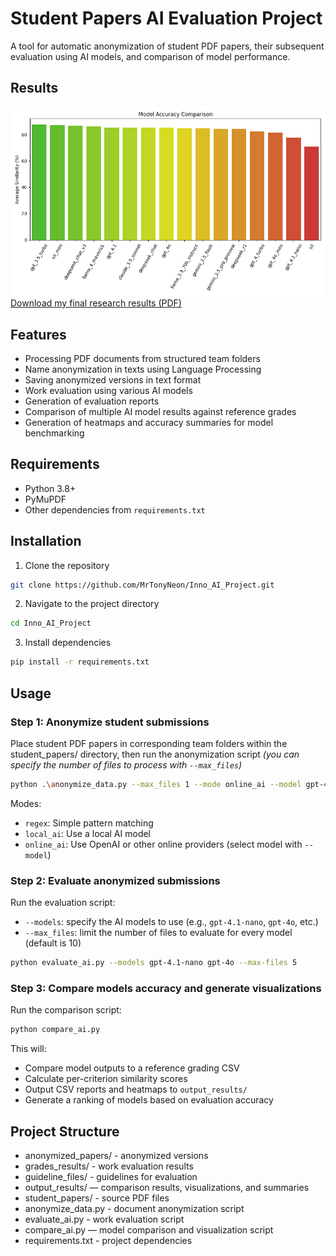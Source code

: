 # Student Papers AI Evaluation Project

A tool for automatic anonymization of student PDF papers, their subsequent evaluation using AI models, and comparison of model performance.

## Results

![Research preview](documents/model_accuracy_comparison.png)
[Download my final research results (PDF)](documents/Comparison_of_different_LLMs_on_grading_automation.pdf)

## Features

- Processing PDF documents from structured team folders
- Name anonymization in texts using Language Processing
- Saving anonymized versions in text format
- Work evaluation using various AI models
- Generation of evaluation reports
- Comparison of multiple AI model results against reference grades
- Generation of heatmaps and accuracy summaries for model benchmarking

## Requirements

- Python 3.8+
- PyMuPDF
- Other dependencies from `requirements.txt`

## Installation

1. Clone the repository
```bash
git clone https://github.com/MrTonyNeon/Inno_AI_Project.git
```
2. Navigate to the project directory
```bash
cd Inno_AI_Project
```
3. Install dependencies
```bash
pip install -r requirements.txt
```

## Usage
### Step 1: Anonymize student submissions
Place student PDF papers in corresponding team folders within the student_papers/ directory, then 
run the anonymization script *(you can specify the number of files to process with `--max_files`)*
```bash
python .\anonymize_data.py --max_files 1 --mode online_ai --model gpt-4o
```
Modes:
- `regex`: Simple pattern matching
- `local_ai`: Use a local AI model
- `online_ai`: Use OpenAI or other online providers (select model with `--model`)

### Step 2: Evaluate anonymized submissions
Run the evaluation script:
- `--models`: specify the AI models to use (e.g., `gpt-4.1-nano`, `gpt-4o`, etc.)
- `--max_files`: limit the number of files to evaluate for every model (default is 10)
```bash
python evaluate_ai.py --models gpt-4.1-nano gpt-4o --max-files 5
```

### Step 3: Compare models accuracy and generate visualizations
Run the comparison script:
```bash
python compare_ai.py
```
This will:
- Compare model outputs to a reference grading CSV
- Calculate per-criterion similarity scores
- Output CSV reports and heatmaps to `output_results/`
- Generate a ranking of models based on evaluation accuracy

## Project Structure
- anonymized_papers/ - anonymized versions
- grades_results/ - work evaluation results
- guideline_files/ - guidelines for evaluation
- output_results/ — comparison results, visualizations, and summaries
- student_papers/ - source PDF files
- anonymize_data.py - document anonymization script
- evaluate_ai.py - work evaluation script
- compare_ai.py — model comparison and visualization script
- requirements.txt - project dependencies
